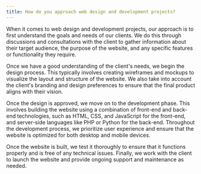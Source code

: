 ```yaml
---
title: How do you approach web design and development projects?
---
```

<!--StartFragment-->

When it comes to web design and development projects, our approach is to first understand the goals and needs of our clients. We do this through discussions and consultations with the client to gather information about their target audience, the purpose of the website, and any specific features or functionality they require.

Once we have a good understanding of the client's needs, we begin the design process. This typically involves creating wireframes and mockups to visualize the layout and structure of the website. We also take into account the client's branding and design preferences to ensure that the final product aligns with their vision.

Once the design is approved, we move on to the development phase. This involves building the website using a combination of front-end and back-end technologies, such as HTML, CSS, and JavaScript for the front-end, and server-side languages like PHP or Python for the back-end. Throughout the development process, we prioritize user experience and ensure that the website is optimized for both desktop and mobile devices.

Once the website is built, we test it thoroughly to ensure that it functions properly and is free of any technical issues. Finally, we work with the client to launch the website and provide ongoing support and maintenance as needed.

<!--EndFragment-->